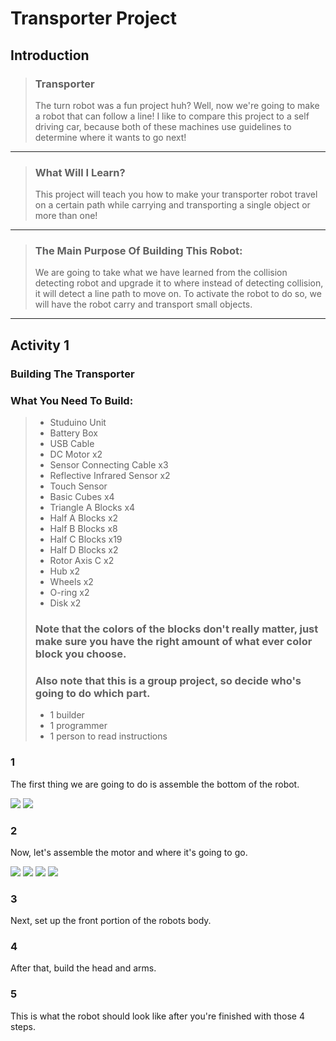 # Transporter Project
## Introduction
> ### Transporter
> The turn robot was a fun project huh? Well, now we're going to make a robot that can follow a line! I like to compare this project to a self driving car, because both of these machines use guidelines to determine where it wants to go next!

---

> ### What Will I Learn?
> This project will teach you how to make your transporter robot travel on a certain path while carrying and transporting a single object or more than one!

--- 

> ### The Main Purpose Of Building This Robot:
> We are going to take what we have learned from the collision detecting robot and upgrade it to where instead of detecting collision, it will detect a line path to move on. To activate the robot to do so, we will have the robot carry and transport small objects.

--- 

## Activity 1
### Building The Transporter
### What You Need To Build:
> * Studuino Unit
> * Battery Box
> * USB Cable
> * DC Motor x2
> * Sensor Connecting Cable x3
> * Reflective Infrared Sensor x2
> * Touch Sensor
> * Basic Cubes x4
> * Triangle A Blocks x4
> * Half A Blocks x2
> * Half B Blocks x8
> * Half C Blocks x19
> * Half D Blocks x2
> * Rotor Axis C x2
> * Hub x2
> * Wheels x2
> * O-ring x2
> * Disk x2
> ### Note that the colors of the blocks don't really matter, just make sure you have the right amount of what ever color block you choose.
> ### Also note that this is a group project, so decide who's going to do which part.
> * 1 builder
> * 1 programmer
> * 1 person to read instructions

### 1 
The first thing we are going to do is assemble the bottom of the robot.

![](./1.PNG)
![](./2.PNG)

### 2 
Now, let's assemble the motor and where it's going to go.

![](./3.PNG)
![](./4.PNG)
![](./5.PNG)
![](./6.PNG)


### 3 
Next, set up the front portion of the robots body.

### 4
After that, build the head and arms.

### 5 
This is what the robot should look like after you're finished with those 4 steps.

